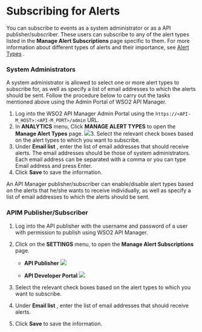 # Subscribing for Alerts

You can subscribe to events as a system administrator or as a API publisher/subscriber. These users can subscribe to any of the alert types listed in the **Manage Alert Subscriptions** page specific to them. For more information about different types of alerts and their importance, see [Alert Types](../../../../../Learn/Analytics/ManagingAlertsWithRealTimeAnalytics/alert-types) .

### System Administrators

A system administrator is allowed to select one or more alert types to subscribe for, as well as specify a list of email addresses to which the alerts should be sent. Follow the procedure below to carry out the tasks mentioned above using the Admin Portal of WSO2 API Manager.

1.  Log into the WSO2 API Manager Admin Portal using the `https://<API-M_HOST>:<API-M_PORT>/admin` URL.
2.  In **ANALYTICS** menu, Click **MANAGE ALERT TYPES** to open the **Manage Alert Types** page.
    ![](../../../../assets/img/Learn/alerts-subscribe-admin.png)3.  Select the relevant check boxes based on the alert types to which you want to subscribe.
4.  Under **Email list** , enter the list of email addresses that should receive alerts. The email addresses should be those of system administrators. Each email address can be separated with a comma or you can type Email address and press Enter.
5.  Click **Save** to save the information.

An API Manager publisher/subscriber can enable/disable alert types based on the alerts that he/she wants to receive individually, as well as specify a list of email addresses to which the alerts should be sent.

### APIM Publisher/Subscriber

1.  Log into the API publisher with the username and password of a user with permission to publish using WSO2 API Manager.
2.  Click on the **SETTINGS** menu, to open the **Manage Alert Subscriptions** page.

    - **API Publisher**
    ![](../../../../assets/img/Learn/alerts-subscribe-publisher.png)
    
    - **API Developer Portal**
    ![](../../../../assets/img/Learn/alerts-subscribe-devportal.png)
3.  Select the relevant check boxes based on the alert types to which you want to subscribe.
4.  Under **Email list** , enter the list of email addresses that should receive alerts.
5.  Click **Save** to save the information.


